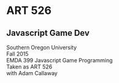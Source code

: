 # ART 526
## Javascript Game Dev

Southern Oregon University  
Fall 2015  
EMDA 399 Javascript Game Programming  
Taken as ART 526  
with Adam Callaway
